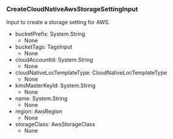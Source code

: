 ### CreateCloudNativeAwsStorageSettingInput
Input to create a storage setting for AWS.

- bucketPrefix: System.String
  - None
- bucketTags: TagsInput
  - None
- cloudAccountId: System.String
  - None
- cloudNativeLocTemplateType: CloudNativeLocTemplateType
  - None
- kmsMasterKeyId: System.String
  - None
- name: System.String
  - None
- region: AwsRegion
  - None
- storageClass: AwsStorageClass
  - None

